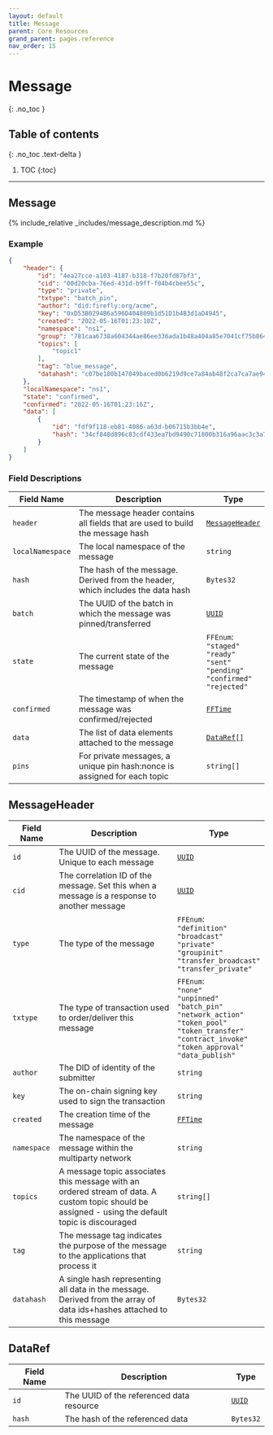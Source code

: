 ```yaml
---
layout: default
title: Message
parent: Core Resources
grand_parent: pages.reference
nav_order: 15
---
```


# Message
{: .no_toc }

## Table of contents
{: .no_toc .text-delta }

1. TOC
{:toc}

---
## Message

{% include_relative _includes/message_description.md %}

### Example

```json
{
    "header": {
        "id": "4ea27cce-a103-4187-b318-f7b20fd87bf3",
        "cid": "00d20cba-76ed-431d-b9ff-f04b4cbee55c",
        "type": "private",
        "txtype": "batch_pin",
        "author": "did:firefly:org/acme",
        "key": "0xD53B0294B6a596D404809b1d51D1b4B3d1aD4945",
        "created": "2022-05-16T01:23:10Z",
        "namespace": "ns1",
        "group": "781caa6738a604344ae86ee336ada1b48a404a85e7041cf75b864e50e3b14a22",
        "topics": [
            "topic1"
        ],
        "tag": "blue_message",
        "datahash": "c07be180b147049baced0b6219d9ce7a84ab48f2ca7ca7ae949abb3fe6491b54"
    },
    "localNamespace": "ns1",
    "state": "confirmed",
    "confirmed": "2022-05-16T01:23:16Z",
    "data": [
        {
            "id": "fdf9f118-eb81-4086-a63d-b06715b3bb4e",
            "hash": "34cf848d896c83cdf433ea7bd9490c71800b316a96aac3c3a78a42a4c455d67d"
        }
    ]
}
```

### Field Descriptions

| Field Name | Description | Type |
|------------|-------------|------|
| `header` | The message header contains all fields that are used to build the message hash | [`MessageHeader`](#messageheader) |
| `localNamespace` | The local namespace of the message | `string` |
| `hash` | The hash of the message. Derived from the header, which includes the data hash | `Bytes32` |
| `batch` | The UUID of the batch in which the message was pinned/transferred | [`UUID`](simpletypes#uuid) |
| `state` | The current state of the message | `FFEnum`:<br/>`"staged"`<br/>`"ready"`<br/>`"sent"`<br/>`"pending"`<br/>`"confirmed"`<br/>`"rejected"` |
| `confirmed` | The timestamp of when the message was confirmed/rejected | [`FFTime`](simpletypes#fftime) |
| `data` | The list of data elements attached to the message | [`DataRef[]`](#dataref) |
| `pins` | For private messages, a unique pin hash:nonce is assigned for each topic | `string[]` |

## MessageHeader

| Field Name | Description | Type |
|------------|-------------|------|
| `id` | The UUID of the message. Unique to each message | [`UUID`](simpletypes#uuid) |
| `cid` | The correlation ID of the message. Set this when a message is a response to another message | [`UUID`](simpletypes#uuid) |
| `type` | The type of the message | `FFEnum`:<br/>`"definition"`<br/>`"broadcast"`<br/>`"private"`<br/>`"groupinit"`<br/>`"transfer_broadcast"`<br/>`"transfer_private"` |
| `txtype` | The type of transaction used to order/deliver this message | `FFEnum`:<br/>`"none"`<br/>`"unpinned"`<br/>`"batch_pin"`<br/>`"network_action"`<br/>`"token_pool"`<br/>`"token_transfer"`<br/>`"contract_invoke"`<br/>`"token_approval"`<br/>`"data_publish"` |
| `author` | The DID of identity of the submitter | `string` |
| `key` | The on-chain signing key used to sign the transaction | `string` |
| `created` | The creation time of the message | [`FFTime`](simpletypes#fftime) |
| `namespace` | The namespace of the message within the multiparty network | `string` |
| `topics` | A message topic associates this message with an ordered stream of data. A custom topic should be assigned - using the default topic is discouraged | `string[]` |
| `tag` | The message tag indicates the purpose of the message to the applications that process it | `string` |
| `datahash` | A single hash representing all data in the message. Derived from the array of data ids+hashes attached to this message | `Bytes32` |


## DataRef

| Field Name | Description | Type |
|------------|-------------|------|
| `id` | The UUID of the referenced data resource | [`UUID`](simpletypes#uuid) |
| `hash` | The hash of the referenced data | `Bytes32` |


